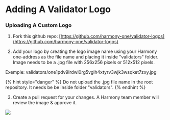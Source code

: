 # Adding A Validator Logo

### Uploading A Custom Logo <a id="uploading-a-custom-logo"></a>

1. Fork this github repo: [https://github.com/harmony-one/validator-logos](https://github.com/harmony-one/validator-logos)​

2. Add your logo by creating the logo image name using your Harmony one-address as the file name and placing it inside "validators" folder. Image needs to be a .jpg file with 256x256 pixels or 512x512 pixels.  
  
Exemple: validators/one1pdv9lrdwl0rg5vglh4xtyrv3wjk3wsqket7zxy.jpg

{% hint style="danger" %}
Do not upload the .jpg file name in the root repository. It needs be be inside folder "validators".
{% endhint %}

3. Create a pull request for your changes. A Harmony team member will review the image & approve it.

![](https://blobs.gitbook.com/assets%2F-M-IDt7HenNiPUXWT_3k%2F-M1q8Eka44xqHjcC7U5S%2F-M1qUcrcCDBse9V2-zhm%2FScreen%20Shot%202020-03-07%20at%2011.34.55%20AM.png?alt=media&token=1c53a6a9-ce60-414e-9c57-21f9d6e7b731)


